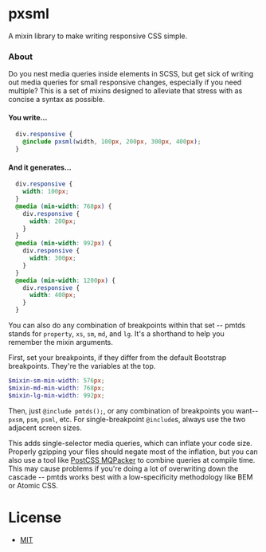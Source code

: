 # pxsml

A mixin library to make writing responsive CSS simple.

### About

Do you nest media queries inside elements in SCSS, but get sick of writing out media queries for small responsive changes, especially if you need multiple? This is a set of mixins designed to alleviate that stress with as concise a syntax as possible.

#### You write...
```scss
  div.responsive {
    @include pxsml(width, 100px, 200px, 300px, 400px); 
  }
```

#### And it generates...
```css
  div.responsive {
    width: 100px;
  }
  @media (min-width: 768px) {
    div.responsive {
      width: 200px;
    }
  }
  @media (min-width: 992px) {
    div.responsive {
      width: 300px;
    }
  }
  @media (min-width: 1200px) {
    div.responsive {
      width: 400px;
    }
  }
```

You can also do any combination of breakpoints within that set -- pmtds stands for `property`, `xs`, `sm`, `md`, and `lg`. It's a shorthand to help you remember the mixin arguments.

First, set your breakpoints, if they differ from the default Bootstrap breakpoints. They're the variables at the top.

```scss
$mixin-sm-min-width: 576px;
$mixin-md-min-width: 768px;
$mixin-lg-min-width: 992px;
```

Then, just `@include pmtds();`, or any combination of breakpoints you want--`pxsm`, `psm`, `psml`, etc. For single-breakpoint `@include`s, always use the two adjacent screen sizes.

This adds single-selector media queries, which can inflate your code size. Properly gzipping your files should negate most of the inflation, but you can also use a tool like [PostCSS MQPacker](https://github.com/hail2u/node-css-mqpacker) to combine queries at compile time. This may cause problems if you're doing a lot of overwriting down the cascade -- pmtds works best with a low-specificity methodology like BEM or Atomic CSS.

# License
- [MIT](https://github.com/mpopv/pmtds/blob/master/LICENSE)
